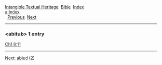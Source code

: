 [Intangible Textual Heritage](../../index)  [Bible](../index) 
[Index](index)   
[a Index](_a_)  
  [Previous](c00068)  [Next](c00070) 

------------------------------------------------------------------------

### &lt;abitub&gt; 1 entry

[Ch1 8:11](../kjv/ch1008.htm#011)  

------------------------------------------------------------------------

[Next: abiud (2)](c00070)
